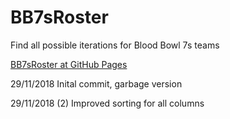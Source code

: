 # BB7sRoster
Find all possible iterations for Blood Bowl 7s teams

<a href="https://henrydore.github.io/BB7sRoster/BB7sRoster.html">BB7sRoster at GitHub Pages</a>

29/11/2018 Inital commit, garbage version

29/11/2018 (2) Improved sorting for all columns
